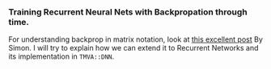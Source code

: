 ### [](#header-3)Training Recurrent Neural Nets with Backpropation through time.

For understanding backprop in matrix notation, look at [this excellent post](http://simonpf.github.io/gsoc/posts/2016-06-06-neural-networks-and-backpropagation.html)
By Simon. I will try to explain how we can extend it to Recurrent Networks and its implementation in `TMVA::DNN`.
